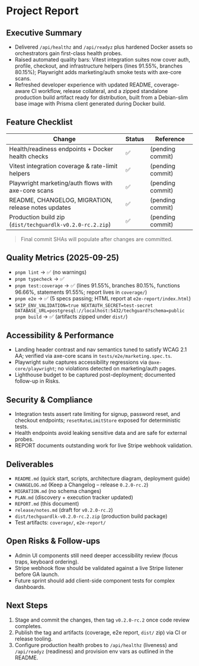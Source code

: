 # Project Report

## Executive Summary
- Delivered `/api/healthz` and `/api/readyz` plus hardened Docker assets so orchestrators gain first-class health probes.
- Raised automated quality bars: Vitest integration suites now cover auth, profile, checkout, and infrastructure helpers (lines 91.55%, branches 80.15%); Playwright adds marketing/auth smoke tests with axe-core scans.
- Refreshed developer experience with updated README, coverage-aware CI workflow, release collateral, and a zipped standalone production build artifact ready for distribution, built from a Debian-slim base image with Prisma client generated during Docker build.

## Feature Checklist
| Change | Status | Reference |
| --- | --- | --- |
| Health/readiness endpoints + Docker health checks | ✅ | (pending commit) |
| Vitest integration coverage & rate-limit helpers | ✅ | (pending commit) |
| Playwright marketing/auth flows with axe-core scans | ✅ | (pending commit) |
| README, CHANGELOG, MIGRATION, release notes updates | ✅ | (pending commit) |
| Production build zip (`dist/techguardlk-v0.2.0-rc.2.zip`) | ✅ | (pending commit) |

> Final commit SHAs will populate after changes are committed.

## Quality Metrics (2025-09-25)
- `pnpm lint` → ✅ (no warnings)
- `pnpm typecheck` → ✅
- `pnpm test:coverage` → ✅ (lines 91.55%, branches 80.15%, functions 96.66%, statements 91.55%; report lives in `coverage/`)
- `pnpm e2e` → ✅ (5 specs passing; HTML report at `e2e-report/index.html`)
- `SKIP_ENV_VALIDATION=true NEXTAUTH_SECRET=test-secret DATABASE_URL=postgresql://localhost:5432/techguard?schema=public pnpm build` → ✅ (artifacts zipped under `dist/`)

## Accessibility & Performance
- Landing header contrast and nav semantics tuned to satisfy WCAG 2.1 AA; verified via axe-core scans in `tests/e2e/marketing.spec.ts`.
- Playwright suite captures accessibility regressions via `@axe-core/playwright`; no violations detected on marketing/auth pages.
- Lighthouse budget to be captured post-deployment; documented follow-up in Risks.

## Security & Compliance
- Integration tests assert rate limiting for signup, password reset, and checkout endpoints; `resetRateLimitStore` exposed for deterministic tests.
- Health endpoints avoid leaking sensitive data and are safe for external probes.
- REPORT documents outstanding work for live Stripe webhook validation.

## Deliverables
- `README.md` (quick start, scripts, architecture diagram, deployment guide)
- `CHANGELOG.md` (Keep a Changelog – release `0.2.0-rc.2`)
- `MIGRATION.md` (no schema changes)
- `PLAN.md` (discovery + execution tracker updated)
- `REPORT.md` (this document)
- `release/notes.md` (draft for `v0.2.0-rc.2`)
- `dist/techguardlk-v0.2.0-rc.2.zip` (production build package)
- Test artifacts: `coverage/`, `e2e-report/`

## Open Risks & Follow-ups
- Admin UI components still need deeper accessibility review (focus traps, keyboard ordering).
- Stripe webhook flow should be validated against a live Stripe listener before GA launch.
- Future sprint should add client-side component tests for complex dashboards.

## Next Steps
1. Stage and commit the changes, then tag `v0.2.0-rc.2` once code review completes.
2. Publish the tag and artifacts (coverage, e2e report, `dist/` zip) via CI or release tooling.
3. Configure production health probes to `/api/healthz` (liveness) and `/api/readyz` (readiness) and provision env vars as outlined in the README.
